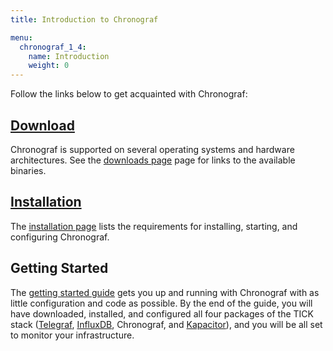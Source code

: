 ```yaml
---
title: Introduction to Chronograf

menu:
  chronograf_1_4:
    name: Introduction
    weight: 0
---
```


Follow the links below to get acquainted with Chronograf:

## [Download](https://portal.influxdata.com/downloads)
Chronograf is supported on several operating systems and hardware architectures.
See the [downloads page](https://portal.influxdata.com/downloads) page for links to the available binaries.

## [Installation](/chronograf/v1.4/introduction/installation/)
The [installation page](/chronograf/v1.4/introduction/installation/) lists the requirements for installing, starting, and configuring Chronograf.

## Getting Started
The [getting started guide](/chronograf/v1.4/introduction/getting-started/) gets you up and running with Chronograf with as little configuration and code as possible.
By the end of the guide, you will have downloaded, installed, and configured all four packages of the
TICK stack ([Telegraf](https://github.com/influxdata/telegraf), [InfluxDB](https://github.com/influxdata/influxdb), Chronograf, and [Kapacitor](https://github.com/influxdata/kapacitor)), and you will be all set to monitor your infrastructure.
